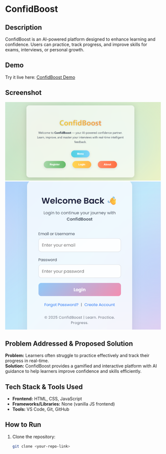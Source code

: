 # ConfidBoost

## Description
ConfidBoost is an AI-powered platform designed to enhance learning and confidence. Users can practice, track progress, and improve skills for exams, interviews, or personal growth.

## Demo
Try it live here: [ConfidBoost Demo](#)  <!-- replace # with your demo link -->

## Screenshot
![Homepage Screenshot](./image/home.png)  <!-- replace with your screenshot path -->
![Login Page Screenshot](./image/login.png)

## Problem Addressed & Proposed Solution
**Problem:** Learners often struggle to practice effectively and track their progress in real-time.  
**Solution:** ConfidBoost provides a gamified and interactive platform with AI guidance to help learners improve confidence and skills efficiently.

## Tech Stack & Tools Used
- **Frontend:** HTML, CSS, JavaScript  
- **Frameworks/Libraries:** None (vanilla JS frontend)  
- **Tools:** VS Code, Git, GitHub  

## How to Run
1. Clone the repository:  
   ```bash
   git clone <your-repo-link>
